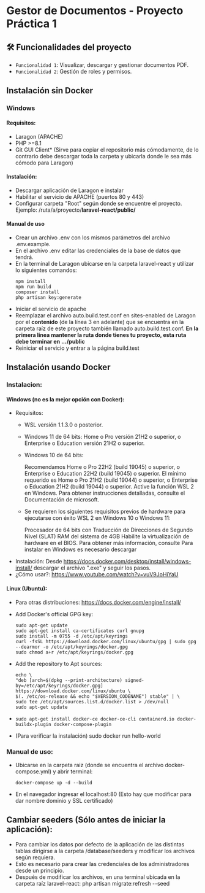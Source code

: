 # Gestor de Documentos - Proyecto Práctica 1

## 🛠️ Funcionalidades del proyecto
- `Funcionalidad 1`: Visualizar, descargar y gestionar documentos PDF.
- `Funcionalidad 2`: Gestión de roles y permisos.

## Instalación sin Docker
### Windows
#### Requisitos:
- Laragon (APACHE)
- PHP >=8.1
- Git GUI Client* (Sirve para copiar el repositorio más cómodamente, de lo contrario debe descargar toda la carpeta y ubicarla donde le sea más cómodo para Laragon)

#### Instalación:
- Descargar aplicación de Laragon e instalar
- Habilitar el servicio de APACHE (puertos 80 y 443)
- Configurar carpeta "Root" según donde se encuentre el proyecto. Ejemplo: /ruta/a/proyecto/**laravel-react/public/**

#### Manual de uso
- Crear un archivo .env con los mismos parámetros del archivo .env.example.
- En el archivo .env editar las credenciales de la base de datos que tendrá.
- En la terminal de Laragon ubicarse en la carpeta laravel-react y utilizar lo siguientes comandos:
    ```
    npm install
    npm run build
    composer install
    php artisan key:generate
    ```
- Iniciar el servicio de apache
- Reemplazar el archivo auto.build.test.conf en sites-enabled de Laragon por el **contenido** (de la línea 3 en adelante) que se encuentra en la carpeta raíz de este proyecto también llamado auto.build.test.conf. **En la primera línea mantener la ruta donde tienes tu proyecto, esta ruta debe terminar en .../public**
- Reiniciar el servicio y entrar a la página build.test

## Instalación usando Docker
### Instalacion:
#### Windows (no es la mejor opción con Docker):
- Requisitos:
    - WSL versión 1.1.3.0 o posterior.

    - Windows 11 de 64 bits: Home o Pro versión 21H2 o superior, o Enterprise o Education versión 21H2 o superior.

    - Windows 10 de 64 bits:

        Recomendamos Home o Pro 22H2 (build 19045) o superior, o Enterprise o Education 22H2 (build 19045) o superior.
        El mínimo requerido es Home o Pro 21H2 (build 19044) o superior, o Enterprise o Education 21H2 (build 19044) o superior.
        Active la función WSL 2 en Windows. Para obtener instrucciones detalladas, consulte el Documentación de microsoft.

    - Se requieren los siguientes requisitos previos de hardware para ejecutarse con éxito WSL 2 en Windows 10 o Windows 11:

        Procesador de 64 bits con Traducción de Direcciones de Segundo Nivel (SLAT)
        RAM del sistema de 4GB
        Habilite la virtualización de hardware en el BIOS. Para obtener más información, consulte
        Para instalar en Windows es necesario descargar
- Instalación:
    Desde https://docs.docker.com/desktop/install/windows-install/ descargar el archivo ".exe" y seguir los pasos.
- ¿Cómo usar?:
    https://www.youtube.com/watch?v=vuV9JoHiYaU
#### Linux (Ubuntu):
- Para otras distribuciones: https://docs.docker.com/engine/install/
- Add Docker's official GPG key:
    ```
    sudo apt-get update
    sudo apt-get install ca-certificates curl gnupg
    sudo install -m 0755 -d /etc/apt/keyrings
    curl -fsSL https://download.docker.com/linux/ubuntu/gpg | sudo gpg --dearmor -o /etc/apt/keyrings/docker.gpg
    sudo chmod a+r /etc/apt/keyrings/docker.gpg
    ```

- Add the repository to Apt sources:
    ```
    echo \
    "deb [arch=$(dpkg --print-architecture) signed-by=/etc/apt/keyrings/docker.gpg] https://download.docker.com/linux/ubuntu \
    $(. /etc/os-release && echo "$VERSION_CODENAME") stable" | \
    sudo tee /etc/apt/sources.list.d/docker.list > /dev/null
    sudo apt-get update
    ```
- ```sudo apt-get install docker-ce docker-ce-cli containerd.io docker-buildx-plugin docker-compose-plugin```
- (Para verificar la instalación) sudo docker run hello-world
### Manual de uso:
- Ubicarse en la carpeta raiz (donde se encuentra el archivo docker-compose.yml) y abrir terminal: 
    ```
    docker-compose up -d --build
    ```
- En el navegador ingresar el localhost:80 (Esto hay que modificar para dar nombre dominio y SSL certificado)



## Cambiar seeders (Sólo antes de iniciar la aplicación):
- Para cambiar los datos por defecto de la aplicación de las distintas tablas dirigirse a la carpeta /database/seeders y modificar los archivos según requiera.
- Esto es necesario para crear las credenciales de los administradores desde un principio.
- Después de modificar los archivos, en una terminal ubicada en la carpeta raíz laravel-react:
    php artisan migrate:refresh --seed